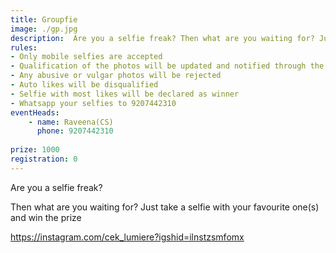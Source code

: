 ```yaml
---
title: Groupfie
image: ./gp.jpg
description:  Are you a selfie freak? Then what are you waiting for? Just take a selfie with your favourite one(s) and win the prize 
rules: 
- Only mobile selfies are accepted 
- Qualification of the photos will be updated and notified through the instagram page 
- Any abusive or vulgar photos will be rejected 
- Auto likes will be disqualified
- Selfie with most likes will be declared as winner 
- Whatsapp your selfies to 9207442310
eventHeads:
    - name: Raveena(CS)
      phone: 9207442310
    
prize: 1000
registration: 0
---
```

Are you a selfie freak? 


Then what are you waiting for? Just take a selfie with your favourite one(s) and win the prize 


https://instagram.com/cek_lumiere?igshid=ilnstzsmfomx
